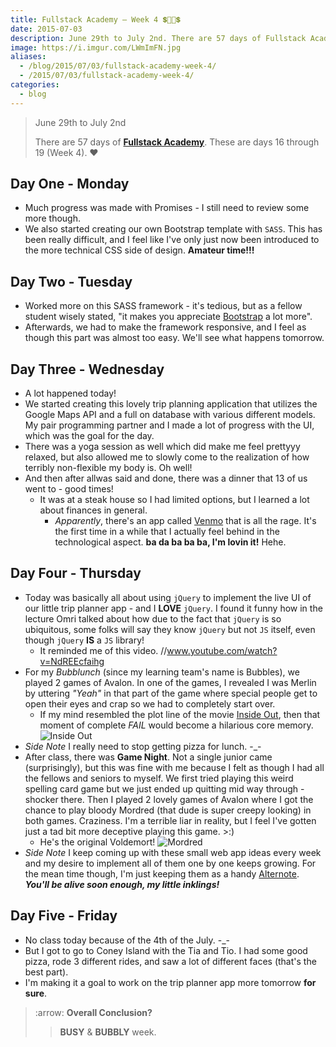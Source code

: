 ```yaml
---
title: Fullstack Academy – Week 4 💲🔮🔮💲
date: 2015-07-03
description: June 29th to July 2nd. There are 57 days of Fullstack Academy. These are days 16 through 19 Week 4.
image: https://i.imgur.com/LWmImFN.jpg
aliases:
  - /blog/2015/07/03/fullstack-academy-week-4/
  - /2015/07/03/fullstack-academy-week-4/
categories:
  - blog
---
```


> June 29th to July 2nd
>
> There are 57 days of [**Fullstack Academy**](https://www.fullstackacademy.com "Fullstack Academy"). These are days 16 through 19 (Week 4). ❤️

## Day One - Monday

- Much progress was made with Promises - I still need to review some more though.
- We also started creating our own Bootstrap template with `SASS`. This has been really difficult, and I feel like I've only just now been introduced to the more technical CSS side of design. **Amateur time!!!**

## Day Two - Tuesday

- Worked more on this SASS framework - it's tedious, but as a fellow student wisely stated, "it makes you appreciate [Bootstrap](https://getbootstrap.com/) a lot more".
- Afterwards, we had to make the framework responsive, and I feel as though this part was almost too easy. We'll see what happens tomorrow.

## Day Three - Wednesday

- A lot happened today!
- We started creating this lovely trip planning application that utilizes the Google Maps API and a full on database with various different models. My pair programming partner and I made a lot of progress with the UI, which was the goal for the day.
- There was a yoga session as well which did make me feel prettyyy relaxed, but also allowed me to slowly come to the realization of how terribly non-flexible my body is. Oh well!
- And then after allwas said and done, there was a dinner that 13 of us went to - good times!
  - It was at a steak house so I had limited options, but I learned a lot about finances in general.
    - _Apparently_, there's an app called [Venmo](https://venmo.com/ "Venmo") that is all the rage. It's the first time in a while that I actually feel behind in the technological aspect. **ba da ba ba ba, I'm lovin it!** Hehe.

## Day Four - Thursday

- Today was basically all about using `jQuery` to implement the live UI of our little trip planner app - and I **LOVE** `jQuery`. I found it funny how in the lecture Omri talked about how due to the fact that `jQuery` is so ubiquitous, some folks will say they know `jQuery` but not `JS` itself, even though `jQuery` **IS** a `JS` library!
  - It reminded me of this video. //www.youtube.com/watch?v=NdREEcfaihg
- For my _Bubblunch_ (since my learning team's name is Bubbles), we played 2 games of Avalon. In one of the games, I revealed I was Merlin by uttering _"Yeah"_ in that part of the game where special people get to open their eyes and crap so we had to completely start over.
  - If my mind resembled the plot line of the movie [Inside Out](https://www.rottentomatoes.com/m/inside_out_2015/ "Inside Out"), then that moment of complete _FAIL_ would become a hilarious core memory. ![Inside Out](https://lh3.googleusercontent.com/wS9YzWWBa9sopeZDDOmSjUmhMwNZB90zcEPEn3GnFfZ7j_dTZjcP_2-ArYHnLFOvhRgb0QC9JMS1lNRzIUQGUv04vsab5GDBcyIZJEVfmyOBHFHXh2joXkJXwvJ1w7beCh_e0E5XZ20pox_rNI0BJCjzUeNjZf4Ys_S0rKInB4-UShqdLGSyuwvNd7oD3BZ7Vzr-Jm9ehzSmZkA0s2Bk13XDD0QmEugh3_R18TtiZtvu9Xr5cg-dJo072DPUCsvOjLRVgPznHLeUcJUMWnelQvpd8QFLLAaDJTPGPmD_azOAMM9lDgPPRz_N8cm8yMnPpal_ut2Xg3XxQlN2VhH8xZGuUbjM1Z8A_FDSoA-mSRhoWy6NWfjltpkAhSHiFrOeRiayjPUPrqisK_ZMVaGxMFTeux5wcJjSw0iv6EcAN4SyOW-LyIpo67wXi8D9gVQBQF1RZ8Ss0B6-vKBt3E-GGPE64O36jo70PxsevLMwgSiemn86UxFx8BjWspe7RQvJTnpf9Llnu4i_piInlwGU19ob1HTkadYJseFsD5VDIdvNcGro7Cs_y43PgjJonlNHnpiKe1eswkSmB_R4KGKtP0OUcz8TAKZLZj6on_m7DsS3cUO8IpGEvSEcrFpvrE5I=w393-h220-no)
- _Side Note_ I really need to stop getting pizza for lunch. -\_-
- After class, there was **Game Night**. Not a single junior came (surprisingly), but this was fine with me because I felt as though I had all the fellows and seniors to myself. We first tried playing this weird spelling card game but we just ended up quitting mid way through - shocker there. Then I played 2 lovely games of Avalon where I got the chance to play bloody Mordred (that dude is super creepy looking) in both games. Craziness. I'm a terrible liar in reality, but I feel I've gotten just a tad bit more deceptive playing this game. &gt;:)
  - He's the original Voldemort! ![Mordred](https://i137.photobucket.com/albums/q231/ivycrowned/Avalon/mordred.jpg)
- _Side Note_ I keep coming up with these small web app ideas every week and my desire to implement all of them one by one keeps growing. For the mean time though, I'm just keeping them as a handy [Alternote](https://alternoteapp.com/ "Alternote"). **_You'll be alive soon enough, my little inklings!_**

## Day Five - Friday

- No class today because of the 4th of the July. -\_-
- But I got to go to Coney Island with the Tia and Tio. I had some good pizza, rode 3 different rides, and saw a lot of different faces (that's the best part).
- I'm making it a goal to work on the trip planner app more tomorrow **for sure**.

> :arrow: **Overall Conclusion?**
>
> > **BUSY** & **BUBBLY** week.
